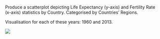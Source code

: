 Produce a scatterplot depicting Life Expectancy (y-axis) and
Fertility Rate (x-axis) statistics by Country.
Categorised by Countries’ Regions.

Visualisation for each of these years: 1960 and 2013.

<img src="C:/Users/Nilson/Documents/RStudio/DataFrame/1960">

